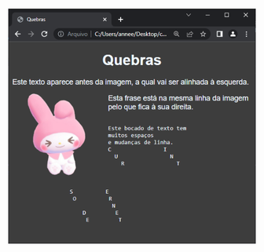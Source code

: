 ![](https://raw.githubusercontent.com/anneestherlf/curso-pet-facepe/main/ex1%20-%20html/page5/print5.PNG)
